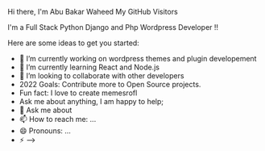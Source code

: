 Hi there, I'm Abu Bakar Waheed
My GitHub Visitors


I'm a Full Stack Python Django and Php Wordpress Developer !!

Here are some ideas to get you started:

- 🔭 I’m currently working on wordpress themes and plugin developement
- 🌱 I’m currently learning  React and Node.js
- 👯 I’m looking to collaborate with other developers
-  2022 Goals: Contribute more to Open Source projects.
-  Fun fact: I love to create memesrofl
-  Ask me about anything, I am happy to help;
- 💬 Ask me about 
- 📫 How to reach me: ...
- 😄 Pronouns: ...
- ⚡ 
-->
